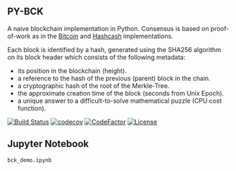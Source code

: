## PY-BCK
A naive blockchain implementation in Python. Consensus is based on proof-of-work as in the 
[Bitcoin](https://nakamotoinstitute.org/static/docs/bitcoin.pdf "Bitcoin: A Peer-to-Peer Electronic Cash System; S. Nakamoto; October 31, 2008") and 
[Hashcash](http://www.hashcash.org/hashcash.pdf "Hashcash - A Denial of Service Counter-Measure; A. Back; 2002") implementations.

Each block is identified by a hash, generated using the SHA256 algorithm on its block header which consists of the following metadata:
* its position in the blockchain (height).
* a reference to the hash of the previous (parent) block in the chain.
* a cryptographic hash of the root of the Merkle-Tree.
* the approximate creation time of the block (seconds from Unix Epoch).
* a unique answer to a difficult-to-solve mathematical puzzle (CPU cost function).

[![Build Status](https://travis-ci.com/dcarpintero/py-bck.svg?branch=master)](https://travis-ci.com/github/dcarpintero/py-bck)
[![codecov](https://codecov.io/gh/dcarpintero/py-bck/branch/master/graph/badge.svg)](https://codecov.io/gh/dcarpintero/py-bck)
[![CodeFactor](https://img.shields.io/codefactor/grade/github/dcarpintero/py-bck)](https://www.codefactor.io/repository/github/dcarpintero/py-bck)
[![License](https://img.shields.io/github/license/dcarpintero/py-bck)](https://github.com/dcarpintero/py-bck/blob/master/LICENSE)

## Jupyter Notebook
```
bck_demo.ipynb
```
